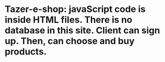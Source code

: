 # Tazer-e-shop: javaScript code is inside HTML files. There is no database in this site. Client can sign up. Then, can choose and buy products.
